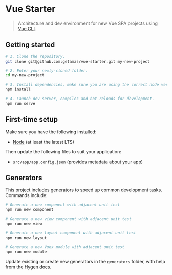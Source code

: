 # Vue Starter

> Architecture and dev environment for new Vue SPA projects using [Vue CLI](https://github.com/vuejs/vue-cli).

## Getting started

```bash
# 1. Clone the repository.
git clone git@github.com:getamas/vue-starter.git my-new-project

# 2. Enter your newly-cloned folder.
cd my-new-project

# 3. Install dependencies, make sure you are using the correct node version.
npm install

# 4. Launch dev server, compiles and hot reloads for development.
npm run serve
```

## First-time setup

Make sure you have the following installed:

- [Node](https://nodejs.org/en/) (at least the latest LTS)

Then update the following files to suit your application:

- `src/app/app.config.json` (provides metadata about your app)

## Generators

This project includes generators to speed up common development tasks. Commands include:

```bash
# Generate a new component with adjacent unit test
npm run new component

# Generate a new view component with adjacent unit test
npm run new view

# Generate a new layout component with adjacent unit test
npm run new layout

# Generate a new Vuex module with adjacent unit test
npm run new module
```

Update existing or create new generators in the `generators` folder, with help from the [Hygen docs](http://www.hygen.io/).
